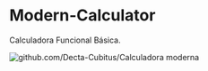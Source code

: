 # Modern-Calculator
Calculadora Funcional Básica.<br>

![github.com/Decta-Cubitus/Calculadora moderna](https://github.com/Decta-Cubitus/Modern-Calculator/blob/main/README.md/calc.png)
